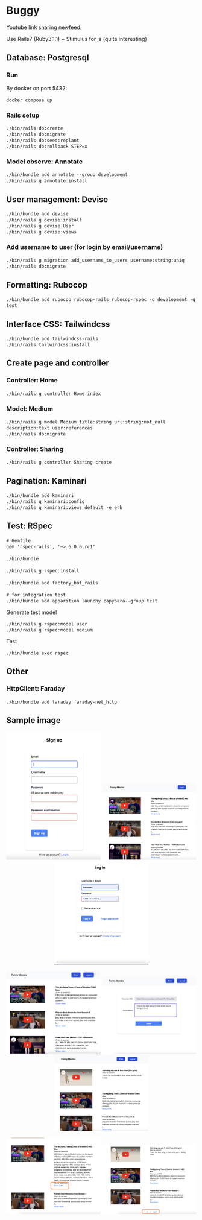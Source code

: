 # Buggy

Youtube link sharing newfeed.

Use Rails7 (Ruby3.1.1) + Stimulus for js (quite interesting)

## Database: Postgresql

### Run

By docker on port 5432.

```
docker compose up
```

### Rails setup

```
./bin/rails db:create
./bin/rails db:migrate
./bin/rails db:seed:replant
./bin/rails db:rollback STEP=x
```

### Model observe: Annotate

```
./bin/bundle add annotate --group development
./bin/rails g annotate:install
```

## User management: Devise

```
./bin/bundle add devise
./bin/rails g devise:install
./bin/rails g devise User
./bin/rails g devise:views
```

### Add username to user (for login by email/username)

```
./bin/rails g migration add_username_to_users username:string:uniq
./bin/rails db:migrate
```

## Formatting: Rubocop

```
./bin/bundle add rubocop rubocop-rails rubocop-rspec -g development -g test
```

## Interface CSS: Tailwindcss

```
./bin/bundle add tailwindcss-rails
./bin/rails tailwindcss:install
```

## Create page and controller

### Controller: Home

```
./bin/rails g controller Home index
```

### Model: Medium

```
./bin/rails g model Medium title:string url:string:not_null description:text user:references
./bin/rails db:migrate
```

### Controller: Sharing

```
./bin/rails g controller Sharing create
```

## Pagination: Kaminari

```
./bin/bundle add kaminari
./bin/rails g kaminari:config
./bin/rails g kaminari:views default -e erb
```

## Test: RSpec

```
# Gemfile
gem 'rspec-rails', '~> 6.0.0.rc1'

./bin/bundle

./bin/rails g rspec:install

./bin/bundle add factory_bot_rails

# for integration test
./bin/bundle add apparition launchy capybara--group test
```

Generate test model

```
./bin/rails g rspec:model user
./bin/rails g rspec:model medium
```

Test

```
./bin/bundle exec rspec
```

## Other

### HttpClient: Faraday

```
./bin/bundle add faraday faraday-net_http
```

## Sample image

<p align="middle">
  <img src="public/image/signup.png" alt="signup" width="250"/>
  <img src="public/image/home.png" alt="home" width="250"/>
  <img src="public/image/login.png" alt="login" width="250"/>
</p>
<p align="middle">
  <img src="public/image/home-logged-in.png" alt="home-logged-in" width="250"/>
  <img src="public/image/share-youtube-url.png" alt="share-youtube-url" width="250"/>
  <img src="public/image/share-youtube-url-done.png" alt="share-youtube-url-done" width="250"/>
</p>
<p align="middle">
  <img src="public/image/showmore-showless.png" alt="showmore-showless" width="250"/>
  <img src="public/image/pagination.png" alt="pagination" width="250"/>
</p>
